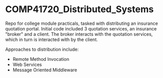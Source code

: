 # COMP41720_Distributed_Systems
Repo for college module practicals, tasked with distributing an insurance quotation portal. Initial code included 3 quotation services, an insurance "broker" and a client. The broker interacts with the quotation services, which in turn is interacted with by the client.

Approaches to distribution include:

- Remote Method Invocation
- Web Services
- Message Oriented Middleware